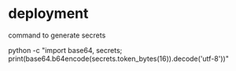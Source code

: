 # deployment

command to generate secrets

python -c "import base64, secrets; print(base64.b64encode(secrets.token_bytes(16)).decode('utf-8'))"